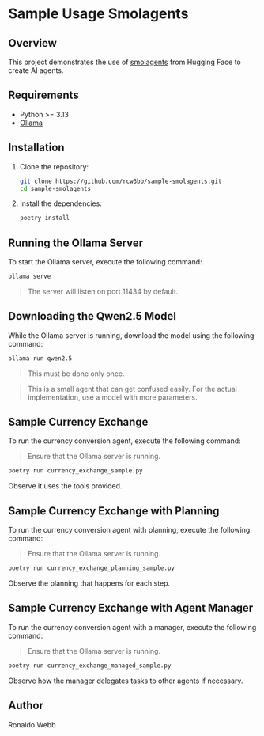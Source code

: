 # Sample Usage Smolagents

## Overview

This project demonstrates the use of [smolagents](https://huggingface.co/docs/smolagents/en/index) from Hugging Face to create AI agents.

## Requirements

- Python >= 3.13
- [Ollama](https://github.com/ollama/ollama)

## Installation

1. Clone the repository:
    ```sh
    git clone https://github.com/rcw3bb/sample-smolagents.git
    cd sample-smolagents
    ```

2. Install the dependencies:
    ```sh
    poetry install
    ```

## Running the Ollama Server

To start the Ollama server, execute the following command:

```sh
ollama serve
```

> The server will listen on port 11434 by default.

## Downloading the Qwen2.5 Model

While the Ollama server is running, download the model using the following command:

```sh
ollama run qwen2.5
```

> This must be done only once.

> This is a small agent that can get confused easily. For the actual implementation, use a model with more parameters.

## Sample Currency Exchange

To run the currency conversion agent, execute the following command:

> Ensure that the Ollama server is running.

```sh
poetry run currency_exchange_sample.py
```

Observe it uses the tools provided.

## Sample Currency Exchange with Planning

To run the currency conversion agent with planning, execute the following command:

> Ensure that the Ollama server is running.

```sh
poetry run currency_exchange_planning_sample.py
```

Observe the planning that happens for each step.

## Sample Currency Exchange with Agent Manager

To run the currency conversion agent with a manager, execute the following command:

> Ensure that the Ollama server is running.

```sh
poetry run currency_exchange_managed_sample.py
```

Observe how the manager delegates tasks to other agents if necessary.

## Author

Ronaldo Webb